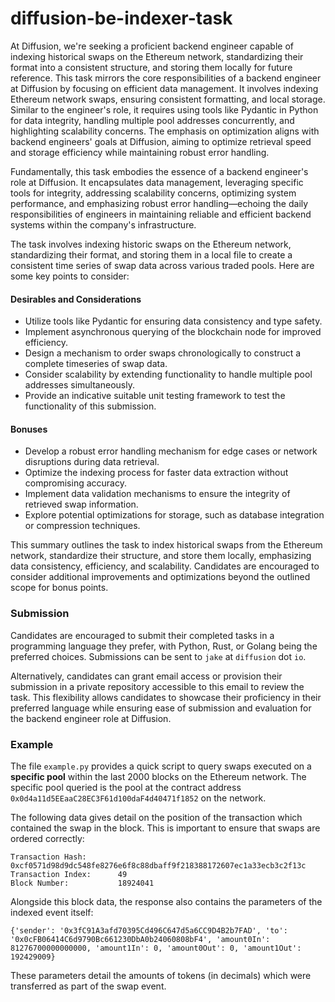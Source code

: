 # diffusion-be-indexer-task

At Diffusion, we're seeking a proficient backend engineer capable of indexing historical swaps on the Ethereum network, standardizing their format into a consistent structure, and storing them locally for future reference. This task mirrors the core responsibilities of a backend engineer at Diffusion by focusing on efficient data management. It involves indexing Ethereum network swaps, ensuring consistent formatting, and local storage. Similar to the engineer's role, it requires using tools like Pydantic in Python for data integrity, handling multiple pool addresses concurrently, and highlighting scalability concerns. The emphasis on optimization aligns with backend engineers' goals at Diffusion, aiming to optimize retrieval speed and storage efficiency while maintaining robust error handling.

Fundamentally, this task embodies the essence of a backend engineer's role at Diffusion. It encapsulates data management, leveraging specific tools for integrity, addressing scalability concerns, optimizing system performance, and emphasizing robust error handling—echoing the daily responsibilities of engineers in maintaining reliable and efficient backend systems within the company's infrastructure.

The task involves indexing historic swaps on the Ethereum network, standardizing their format, and storing them in a local file to create a consistent time series of swap data across various traded pools. Here are some key points to consider:

#### Desirables and Considerations

- Utilize tools like Pydantic for ensuring data consistency and type safety.
- Implement asynchronous querying of the blockchain node for improved efficiency.
- Design a mechanism to order swaps chronologically to construct a complete timeseries of swap data.
- Consider scalability by extending functionality to handle multiple pool addresses simultaneously.
- Provide an indicative suitable unit testing framework to test the functionality of this submission.

#### Bonuses

- Develop a robust error handling mechanism for edge cases or network disruptions during data retrieval.
- Optimize the indexing process for faster data extraction without compromising accuracy.
- Implement data validation mechanisms to ensure the integrity of retrieved swap information.
- Explore potential optimizations for storage, such as database integration or compression techniques.

This summary outlines the task to index historical swaps from the Ethereum network, standardize their structure, and store them locally, emphasizing data consistency, efficiency, and scalability. Candidates are encouraged to consider additional improvements and optimizations beyond the outlined scope for bonus points.

### Submission

Candidates are encouraged to submit their completed tasks in a programming language they prefer, with Python, Rust, or Golang being the preferred choices. Submissions can be sent to `jake` at `diffusion` dot `io`. 

Alternatively, candidates can grant email access or provision their submission in a private repository accessible to this email to review the task. This flexibility allows candidates to showcase their proficiency in their preferred language while ensuring ease of submission and evaluation for the backend engineer role at Diffusion.

### Example

The file `example.py` provides a quick script to query swaps executed on a **specific pool** within the last 2000 blocks on the Ethereum network. The specific pool queried is the pool at the contract address `0x0d4a11d5EEaaC28EC3F61d100daF4d40471f1852` on the network.

The following data gives detail on the position of the transaction which contained the swap in the block. This is important to ensure that swaps are ordered correctly:

```
Transaction Hash:       0xcf0571d98d9dc548fe8276e6f8c88dbaff9f218388172607ec1a33ecb3c2f13c
Transaction Index:      49
Block Number:           18924041
```

Alongside this block data, the response also contains the parameters of the indexed event itself:
```
{'sender': '0x3fC91A3afd70395Cd496C647d5a6CC9D4B2b7FAD', 'to': '0x0cFB06414C6d9790Bc661230DbA0b24060808bF4', 'amount0In': 81276700000000000, 'amount1In': 0, 'amount0Out': 0, 'amount1Out': 192429009}
```

These parameters detail the amounts of tokens (in decimals) which were transferred as part of the swap event.
